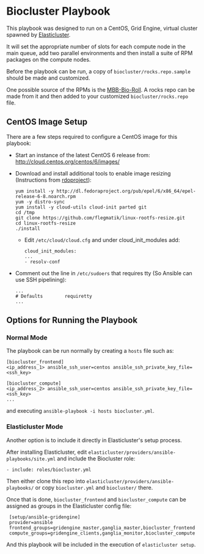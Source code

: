 # Biocluster Playbook
This playbook was designed to run on a CentOS, Grid Engine, virtual cluster spawned by [Elasticluster](https://github.com/gc3-uzh-ch/elasticluster/tree/master/elasticluster).

It will set the appropriate number of slots for each compute node in the main queue, add two parallel environments and then install a suite of RPM packages on the compute nodes.

Before the playbook can be run, a copy of ```biocluster/rocks.repo.sample``` should be made and customized.

One possible source of the RPMs is the [MBB-Bio-Roll](https://github.com/AAFC-MBB/MBB-Bio-Roll). A rocks repo can be made from it and then added to your customized ```biocluster/rocks.repo``` file.

## CentOS Image Setup

There are a few steps required to configure a CentOS image for this playbook:

* Start an instance of the latest CentOS 6 release from: http://cloud.centos.org/centos/6/images/
* Download and install additional tools to enable image resizing (Instructions from [rdoproject](https://www.rdoproject.org/resources/creating-centos-and-fedora-images-ready-for-openstack/)):
  ```
  yum install -y http://dl.fedoraproject.org/pub/epel/6/x86_64/epel-release-6-8.noarch.rpm
  yum -y distro-sync
  yum install -y cloud-utils cloud-init parted git
  cd /tmp
  git clone https://github.com/flegmatik/linux-rootfs-resize.git
  cd linux-rootfs-resize
  ./install
  ```

  * Edit ```/etc/cloud/cloud.cfg``` and under cloud_init_modules add:

    ```
    cloud_init_modules:
    ...
    - resolv-conf
    ```

* Comment out the line in ```/etc/sudoers``` that requires tty (So Ansible can use SSH pipelining):

  ```
  ...
  # Defaults        requiretty
  ...
  ```
  
## Options for Running the Playbook

### Normal Mode

The playbook can be run normally by creating a ```hosts``` file such as:
```
[biocluster_frontend]
<ip_address_1> ansible_ssh_user=centos ansible_ssh_private_key_file=<ssh_key>

[biocluster_compute]
<ip_address_2> ansible_ssh_user=centos ansible_ssh_private_key_file=<ssh_key>
...
```
and executing ```ansible-playbook -i hosts biocluster.yml```.

### Elasticluster Mode

Another option is to include it directly in Elasticluster's setup process.

After installing Elasticluster, edit ```elasticluster/providers/ansible-playbooks/site.yml``` and include the Biocluster role:
```
- include: roles/biocluster.yml
```

Then either clone this repo into ```elasticluster/providers/ansible-playbooks/``` or copy ```biocluster.yml``` and ```biocluster/``` there.

Once that is done, ```biocluster_frontend``` and ```biocluster_compute``` can be assigned as groups in the Elasticluster config file:
```
 [setup/ansible-gridengine]
 provider=ansible
 frontend_groups=gridengine_master,ganglia_master,biocluster_frontend
 compute_groups=gridengine_clients,ganglia_monitor,biocluster_compute
 ```
 And this playbook will be included in the execution of  ```elasticluster setup```.
